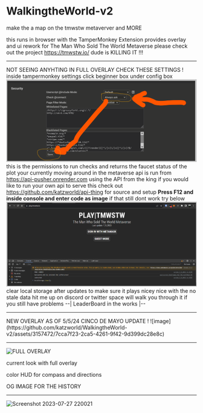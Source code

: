 # WalkingtheWorld-v2
make the a map on the tmwstw metaverver and MORE 

this runs in browser with the TamperMonkey Extension provides overlay and ui rework for
The Man Who Sold The World Metaverse please check out the project https://tmwstw.io/ dude is KILLING IT !!! 

<hr>

NOT SEEING ANYHTING IN FULL OVERLAY CHECK THESE SETTINGS !
inside tampermonkey settings click beginner box under config box  
![Alt text](image-1.png)
this is the permissions to run checks and returns 
the faucet status of the plot your currently 
moving around in the metaverse 
api is run from https://api-pusher.onrender.com using the API from the king
if you would like to run your own api to serve this check out 
https://github.com/katzworld/api-thing for source and setup 
**Press F12 and inside console and enter code as image**
if that still dont work try below 
![Clear Storage](image.png) clear local storage after updates to make sure it plays nicey nice with the no stale data 
hit me up on discord or twitter space will walk you through it if you still have problems 
--| LeaderBoard in the works |--

<hr> NEW OVERLAY AS OF 5/5/24 CINCO DE MAYO UPDATE !
![image](https://github.com/katzworld/WalkingtheWorld-v2/assets/3157472/7cca7f23-2ca5-4261-9f42-9d399dc28e8c)



<hr>



![FULL OVERLAY](https://github.com/katzworld/WalkingtheWorld-v2/assets/3157472/3d8ed693-6eb0-445a-8d7e-1f9ad7e53809)

current look with full overlay

color HUD for compass and directions 

OG IMAGE FOR THE HISTORY
<hr>




![Screenshot 2023-07-27 220021](https://github.com/katzworld/WalkingtheWorld-v2/assets/3157472/e3102597-65cc-4c11-b660-169dea49b1fb)
